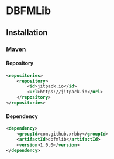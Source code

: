 # DBFMLib

## Installation

### Maven

#### Repository
```xml
<repositories>
    <repository>
        <id>jitpack.io</id>
        <url>https://jitpack.io</url>
    </repository>
</repositories>
```

#### Dependency
```xml
<dependency>
    <groupId>com.github.xrbby</groupId>
    <artifactId>dbfmlib</artifactId>
    <version>1.0.0</version>
</dependency>
```
